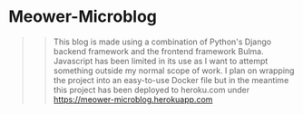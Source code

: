 # Meower-Microblog

>> This blog is made using a combination of Python's Django backend framework and the frontend framework Bulma. Javascript has
> been limited in its use as I want to attempt something outside my normal scope of work.
> I plan on wrapping the project into an easy-to-use Docker file but in the meantime this project has been deployed to heroku.com under
> https://meower-microblog.herokuapp.com